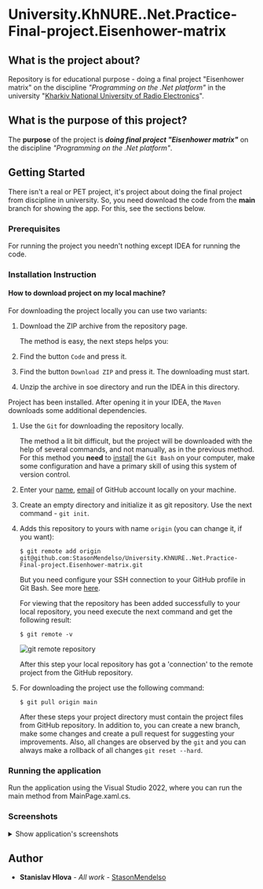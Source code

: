 # University.KhNURE..Net.Practice-Final-project.Eisenhower-matrix

## What is the project about?

Repository is for educational purpose - doing a final project "Eisenhower matrix" on the
discipline *"Programming on the .Net platform"* in
the university "[Kharkiv National University of Radio Electronics][1]".

## What is the purpose of this project?

The **purpose** of the project is ***doing final project "Eisenhower matrix"*** on the discipline *"Programming on the .Net platform"*.

## Getting Started

There isn't a real or PET project, it's project about doing the final project from discipline in university. So, you
need
download the code from the **main** branch for showing the app. For this, see the sections below.

### Prerequisites

For running the project you needn't nothing except IDEA for running the code.

### Installation Instruction

#### How to download project on my local machine?

For downloading the project locally you can use two variants:

1. Download the ZIP archive from the repository page.

   The method is easy, the next steps helps you:
2. Find the button `Code` and press it.
3. Find the button `Download ZIP` and press it. The downloading must start.
4. Unzip the archive in soe directory and run the IDEA in this directory.

Project has been installed. After opening it in your IDEA, the `Maven` downloads
some additional dependencies.

1. Use the `Git` for downloading the repository locally.

   The method a lit bit difficult, but the project will be downloaded with the help
   of several commands, and not manually, as in the previous method. For this method
   you **need** to [install][4] the `Git Bash` on your computer, make some configuration and have a primary skill of
   using this system of version control.
2. Enter your [name][5], [email][6] of GitHub account locally on your machine.
3. Create an empty directory and initialize it as git repository. Use the next
   command - `git init`.
4. Adds this repository to yours with name `origin` (you can change it, if you want):
    ```
   $ git remote add origin git@github.com:StasonMendelso/University.KhNURE..Net.Practice-Final-project.Eisenhower-matrix.git
   ```
   But you need configure your SSH connection to your GitHub profile in Git Bash. See more [here][7].

   For viewing that the repository has been added successfully to your local
   repository, you need execute the next command and get the following result:
   ```
   $ git remote -v
   ```
   ![git remote repository](images/img.png)

   After this step your local repository has got a 'connection' to the remote
   project from the GitHub repository.
5. For downloading the project use the following command:
   ```
   $ git pull origin main
   ```
   After these steps your project directory must contain the project files from
   GitHub repository. In addition to, you can create a new branch, make some
   changes and create a pull request for suggesting your improvements. Also, all
   changes are observed by the `git` and you can always make a rollback of
   all changes `git reset --hard`.

### Running the application

Run the application using the Visual Studio 2022, where you can run the main method from MainPage.xaml.cs.

### Screenshots
<details>
<summary>Show application's screenshots</summary>

[//]: # (<img src="images/img.png" width="800" /><br>)

</details>


## Author

* **Stanislav Hlova** - *All work* - [StasonMendelso](https://github.com/StasonMendelso)



[1]:https://nure.ua/

[4]:https://git-scm.com/downloads

[5]:https://docs.github.com/en/get-started/getting-started-with-git/setting-your-username-in-git

[6]:https://docs.github.com/en/account-and-profile/setting-up-and-managing-your-personal-account-on-github/managing-email-preferences/setting-your-commit-email-address

[7]:https://docs.github.com/en/authentication/connecting-to-github-with-ssh
